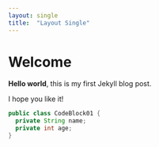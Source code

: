 ```yaml
---
layout: single
title:  "Layout Single"
---
```


# Welcome

**Hello world**, this is my first Jekyll blog post.

I hope you like it!

~~~java
public class CodeBlock01 {
  private String name;
  private int age;
}
~~~

